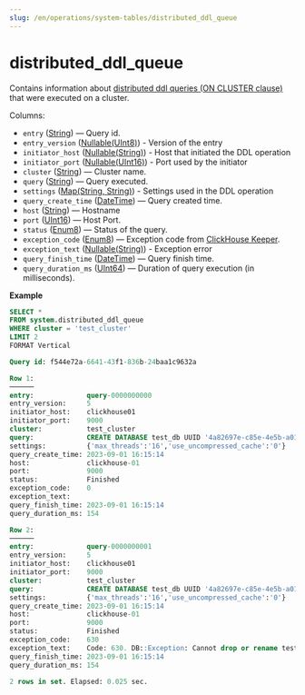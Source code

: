 ```yaml
---
slug: /en/operations/system-tables/distributed_ddl_queue
---
```

# distributed_ddl_queue

Contains information about [distributed ddl queries (ON CLUSTER clause)](../../sql-reference/distributed-ddl.md) that were executed on a cluster.

Columns:

- `entry` ([String](../../sql-reference/data-types/string.md)) — Query id.
- `entry_version` ([Nullable(UInt8)](../../sql-reference/data-types/int-uint.md)) - Version of the entry
- `initiator_host` ([Nullable(String)](../../sql-reference/data-types/string.md)) - Host that initiated the DDL operation
- `initiator_port` ([Nullable(UInt16)](../../sql-reference/data-types/int-uint.md)) - Port used by the initiator
- `cluster` ([String](../../sql-reference/data-types/string.md)) — Cluster name.
- `query` ([String](../../sql-reference/data-types/string.md)) — Query executed.
- `settings` ([Map(String, String)](../../sql-reference/data-types/map.md)) - Settings used in the DDL operation
- `query_create_time` ([DateTime](../../sql-reference/data-types/datetime.md)) — Query created time.
- `host` ([String](../../sql-reference/data-types/string.md)) — Hostname
- `port` ([UInt16](../../sql-reference/data-types/int-uint.md)) — Host Port.
- `status` ([Enum8](../../sql-reference/data-types/enum.md)) — Status of the query.
- `exception_code` ([Enum8](../../sql-reference/data-types/enum.md)) — Exception code from [ClickHouse Keeper](../../operations/tips.md#zookeeper).
- `exception_text` ([Nullable(String)](../../sql-reference/data-types/string.md)) - Exception error
- `query_finish_time` ([DateTime](../../sql-reference/data-types/datetime.md)) — Query finish time.
- `query_duration_ms` ([UInt64](../../sql-reference/data-types/int-uint.md)) — Duration of query execution (in milliseconds).


**Example**

``` sql
SELECT *
FROM system.distributed_ddl_queue
WHERE cluster = 'test_cluster'
LIMIT 2
FORMAT Vertical

Query id: f544e72a-6641-43f1-836b-24baa1c9632a

Row 1:
──────
entry:             query-0000000000
entry_version:     5
initiator_host:    clickhouse01
initiator_port:    9000
cluster:           test_cluster
query:             CREATE DATABASE test_db UUID '4a82697e-c85e-4e5b-a01e-a36f2a758456' ON CLUSTER test_cluster
settings:          {'max_threads':'16','use_uncompressed_cache':'0'}
query_create_time: 2023-09-01 16:15:14
host:              clickhouse-01
port:              9000
status:            Finished
exception_code:    0
exception_text:    
query_finish_time: 2023-09-01 16:15:14
query_duration_ms: 154

Row 2:
──────
entry:             query-0000000001
entry_version:     5
initiator_host:    clickhouse01
initiator_port:    9000
cluster:           test_cluster
query:             CREATE DATABASE test_db UUID '4a82697e-c85e-4e5b-a01e-a36f2a758456' ON CLUSTER test_cluster
settings:          {'max_threads':'16','use_uncompressed_cache':'0'}
query_create_time: 2023-09-01 16:15:14
host:              clickhouse-01
port:              9000
status:            Finished
exception_code:    630
exception_text:    Code: 630. DB::Exception: Cannot drop or rename test_db, because some tables depend on it:
query_finish_time: 2023-09-01 16:15:14
query_duration_ms: 154

2 rows in set. Elapsed: 0.025 sec.
```
